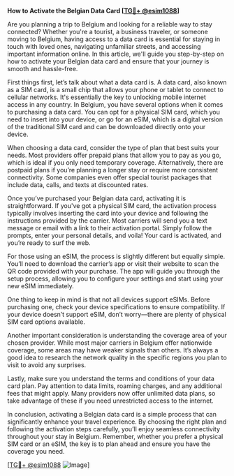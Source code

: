 **How to Activate the Belgian Data Card [[TG💪+ @esim1088](https://t.me/s/esim1088)]**

Are you planning a trip to Belgium and looking for a reliable way to stay connected? Whether you're a tourist, a business traveler, or someone moving to Belgium, having access to a data card is essential for staying in touch with loved ones, navigating unfamiliar streets, and accessing important information online. In this article, we'll guide you step-by-step on how to activate your Belgian data card and ensure that your journey is smooth and hassle-free.

First things first, let’s talk about what a data card is. A data card, also known as a SIM card, is a small chip that allows your phone or tablet to connect to cellular networks. It's essentially the key to unlocking mobile internet access in any country. In Belgium, you have several options when it comes to purchasing a data card. You can opt for a physical SIM card, which you need to insert into your device, or go for an eSIM, which is a digital version of the traditional SIM card and can be downloaded directly onto your device.

When choosing a data card, consider the type of plan that best suits your needs. Most providers offer prepaid plans that allow you to pay as you go, which is ideal if you only need temporary coverage. Alternatively, there are postpaid plans if you’re planning a longer stay or require more consistent connectivity. Some companies even offer special tourist packages that include data, calls, and texts at discounted rates.

Once you’ve purchased your Belgian data card, activating it is straightforward. If you've got a physical SIM card, the activation process typically involves inserting the card into your device and following the instructions provided by the carrier. Most carriers will send you a text message or email with a link to their activation portal. Simply follow the prompts, enter your personal details, and voila! Your card is activated, and you’re ready to surf the web.

For those using an eSIM, the process is slightly different but equally simple. You’ll need to download the carrier’s app or visit their website to scan the QR code provided with your purchase. The app will guide you through the setup process, allowing you to configure your settings and start using your new eSIM immediately.

One thing to keep in mind is that not all devices support eSIMs. Before purchasing one, check your device specifications to ensure compatibility. If your device doesn’t support eSIM, don’t worry—there are plenty of physical SIM card options available.

Another important consideration is understanding the coverage area of your chosen provider. While most major carriers in Belgium offer nationwide coverage, some areas may have weaker signals than others. It’s always a good idea to research the network quality in the specific regions you plan to visit to avoid any surprises.

Lastly, make sure you understand the terms and conditions of your data card plan. Pay attention to data limits, roaming charges, and any additional fees that might apply. Many providers now offer unlimited data plans, so take advantage of these if you need unrestricted access to the internet.

In conclusion, activating a Belgian data card is a simple process that can significantly enhance your travel experience. By choosing the right plan and following the activation steps carefully, you’ll enjoy seamless connectivity throughout your stay in Belgium. Remember, whether you prefer a physical SIM card or an eSIM, the key is to plan ahead and ensure you have the coverage you need.

[[TG💪+ @esim1088](https://t.me/s/esim1088) ![Image](https://i.postimg.cc/Y0z9fWf4/image.png)]